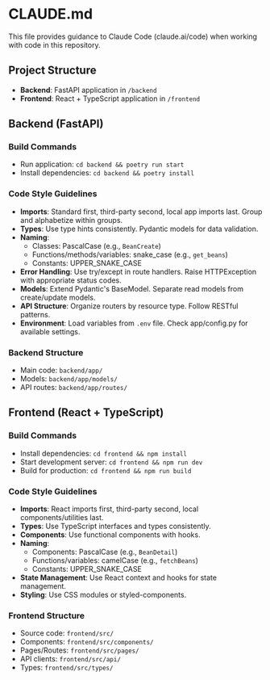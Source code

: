 # CLAUDE.md

This file provides guidance to Claude Code (claude.ai/code) when working with code in this repository.

## Project Structure
- **Backend**: FastAPI application in `/backend`
- **Frontend**: React + TypeScript application in `/frontend`

## Backend (FastAPI)

### Build Commands
- Run application: `cd backend && poetry run start`
- Install dependencies: `cd backend && poetry install`

### Code Style Guidelines
- **Imports**: Standard first, third-party second, local app imports last. Group and alphabetize within groups.
- **Types**: Use type hints consistently. Pydantic models for data validation.
- **Naming**: 
  - Classes: PascalCase (e.g., `BeanCreate`)
  - Functions/methods/variables: snake_case (e.g., `get_beans`)
  - Constants: UPPER_SNAKE_CASE
- **Error Handling**: Use try/except in route handlers. Raise HTTPException with appropriate status codes.
- **Models**: Extend Pydantic's BaseModel. Separate read models from create/update models.
- **API Structure**: Organize routers by resource type. Follow RESTful patterns.
- **Environment**: Load variables from `.env` file. Check app/config.py for available settings.

### Backend Structure
- Main code: `backend/app/`
- Models: `backend/app/models/`
- API routes: `backend/app/routes/`

## Frontend (React + TypeScript)

### Build Commands
- Install dependencies: `cd frontend && npm install`
- Start development server: `cd frontend && npm run dev`
- Build for production: `cd frontend && npm run build`

### Code Style Guidelines
- **Imports**: React imports first, third-party second, local components/utilities last.
- **Types**: Use TypeScript interfaces and types consistently.
- **Components**: Use functional components with hooks.
- **Naming**:
  - Components: PascalCase (e.g., `BeanDetail`)
  - Functions/variables: camelCase (e.g., `fetchBeans`)
  - Constants: UPPER_SNAKE_CASE
- **State Management**: Use React context and hooks for state management.
- **Styling**: Use CSS modules or styled-components.

### Frontend Structure
- Source code: `frontend/src/`
- Components: `frontend/src/components/`
- Pages/Routes: `frontend/src/pages/`
- API clients: `frontend/src/api/`
- Types: `frontend/src/types/`